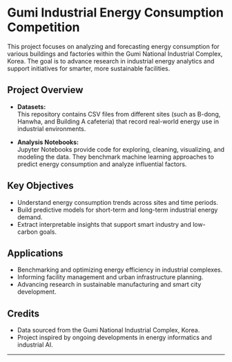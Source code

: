 # Gumi Industrial Energy Consumption Competition

This project focuses on analyzing and forecasting energy consumption for various buildings and factories within the Gumi National Industrial Complex, Korea. The goal is to advance research in industrial energy analytics and support initiatives for smarter, more sustainable facilities.

## Project Overview

- **Datasets:**  
  This repository contains CSV files from different sites (such as B-dong, Hanwha, and Building A cafeteria) that record real-world energy use in industrial environments.

- **Analysis Notebooks:**  
  Jupyter Notebooks provide code for exploring, cleaning, visualizing, and modeling the data. They benchmark machine learning approaches to predict energy consumption and analyze influential factors.

## Key Objectives

- Understand energy consumption trends across sites and time periods.
- Build predictive models for short-term and long-term industrial energy demand.
- Extract interpretable insights that support smart industry and low-carbon goals.

## Applications

- Benchmarking and optimizing energy efficiency in industrial complexes.
- Informing facility management and urban infrastructure planning.
- Advancing research in sustainable manufacturing and smart city development.

## Credits

- Data sourced from the Gumi National Industrial Complex, Korea.
- Project inspired by ongoing developments in energy informatics and industrial AI.

***
